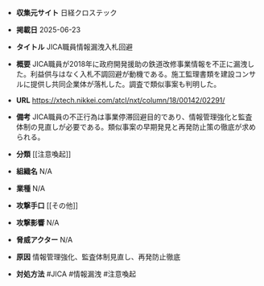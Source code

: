 - **収集元サイト**
日経クロステック

- **掲載日**
2025-06-23

- **タイトル**
JICA職員情報漏洩入札回避

- **概要**
JICA職員が2018年に政府開発援助の鉄道改修事業情報を不正に漏洩した。利益供与はなく入札不調回避が動機である。施工監理書類を建設コンサルに提供し共同企業体が落札した。調査で類似事案も判明した。

- **URL**
https://xtech.nikkei.com/atcl/nxt/column/18/00142/02291/

- **備考**
JICA職員の不正行為は事業停滞回避目的であり、情報管理強化と監査体制の見直しが必要である。類似事案の早期発見と再発防止策の徹底が求められる。

- **分類**
[[注意喚起]]

- **組織名**
N/A

- **業種**
N/A

- **攻撃手口**
[[その他]]

- **攻撃影響**
N/A

- **脅威アクター**
N/A

- **原因**
情報管理強化、監査体制見直し、再発防止徹底

- **対処方法**
#JICA #情報漏洩 #注意喚起
